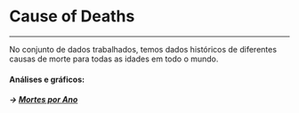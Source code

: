 # Cause of Deaths

----

No conjunto de dados trabalhados, temos dados históricos de diferentes causas de morte para todas as idades em todo o mundo.

#### Análises e gráficos:

##### -> [Mortes por Ano](analise_mortes_por_ano/analise.md)